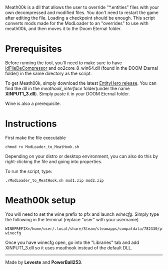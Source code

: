 Meath00k is a dll that allows the user to override "\*.entities" files with your own decompressed and modified files. You don't need to restart the game after editing the file. Loading a checkpoint should be enough. This script converts mods made for the ModLoader to an "overrides" to use with meath00k, and then moves it to the Doom Eternal folder.

Prerequisites
===============

Before running the tool, you'll need to make sure to have [idFileDeCompressor](https://discord.com/channels/570112501853978624/693113846688383029/747181445092605973) and oo2core\_8\_win64.dll (found in the DOOM Eternal folder) in the same directory as the script.

To get Meath00k, simply download the latest [EntityHero release](https://github.com/nopjne/EntityHero). You can find the dll in the *meathook_interface* folder(under the name **XINPUT1_3.dll**). Simply paste it in your DOOM Eternal folder.

Wine is also a prerequisite.

Instructions
============

First make the file executable

    chmod +x ModLoader_to_MeatHook.sh

Depending on your distro or desktop environment, you can also do this by right-clicking the file and going into properties.

To run the script, type:

    ./ModLoader_to_MeatHook.sh mod1.zip mod2.zip

Meath00k setup
============

You will need to set the wine prefix to pfx and launch *winecfg*. Simply type the following in the terminal (replace "user" with your username)

    WINEPREFIX=/home/user/.local/share/Steam/steamapps/compatdata/782330/pfx/ winecfg

Once you have winecfg open, go into the "Libraries" tab and add XINPUT1\_3.dll so it uses meathook instead of the default DLL.

-----------------------------------

Made by **Leveste** and **PowerBall253**.
